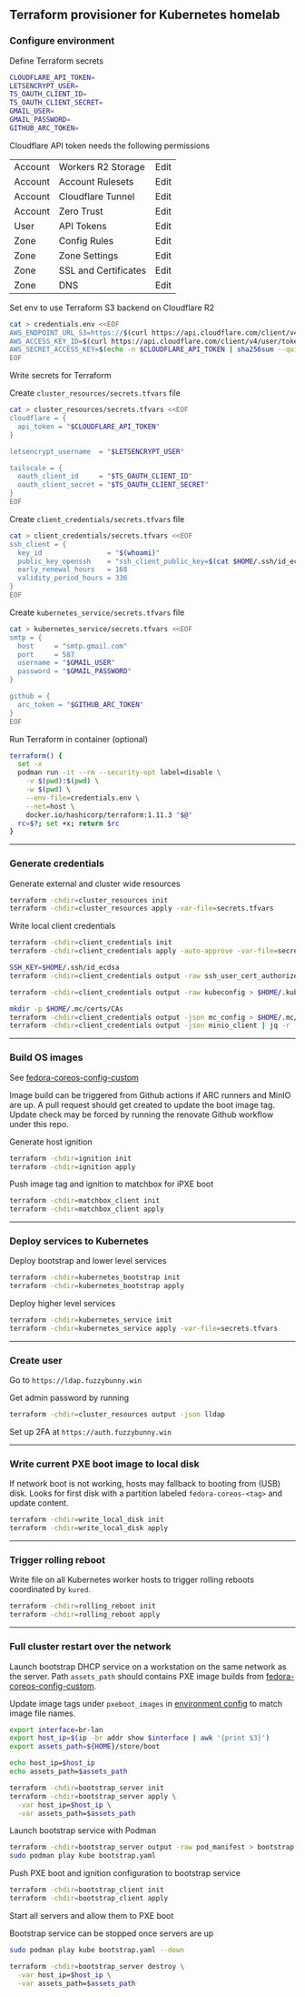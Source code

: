 ## Terraform provisioner for Kubernetes homelab

### Configure environment

Define Terraform secrets

```bash
CLOUDFLARE_API_TOKEN=
LETSENCRYPT_USER=
TS_OAUTH_CLIENT_ID=
TS_OAUTH_CLIENT_SECRET=
GMAIL_USER=
GMAIL_PASSWORD=
GITHUB_ARC_TOKEN=
```

Cloudflare API token needs the following permissions

| | | |
--- | --- | ---
Account | Workers R2 Storage | Edit
Account | Account Rulesets | Edit
Account | Cloudflare Tunnel | Edit
Account | Zero Trust | Edit
User | API Tokens | Edit
Zone | Config Rules | Edit
Zone | Zone Settings | Edit
Zone | SSL and Certificates | Edit
Zone | DNS | Edit

Set env to use Terraform S3 backend on Cloudflare R2

```bash
cat > credentials.env <<EOF
AWS_ENDPOINT_URL_S3=https://$(curl https://api.cloudflare.com/client/v4/accounts --header "Authorization: Bearer $CLOUDFLARE_API_TOKEN" | jq -r '.result.[0].id').r2.cloudflarestorage.com
AWS_ACCESS_KEY_ID=$(curl https://api.cloudflare.com/client/v4/user/tokens/verify --header "Authorization: Bearer $CLOUDFLARE_API_TOKEN" | jq -r '.result.id')
AWS_SECRET_ACCESS_KEY=$(echo -n $CLOUDFLARE_API_TOKEN | sha256sum --quiet)
EOF
```

Write secrets for Terraform

Create `cluster_resources/secrets.tfvars` file

```bash
cat > cluster_resources/secrets.tfvars <<EOF
cloudflare = {
  api_token = "$CLOUDFLARE_API_TOKEN"
}

letsencrypt_username  = "$LETSENCRYPT_USER"

tailscale = {
  oauth_client_id     = "$TS_OAUTH_CLIENT_ID"
  oauth_client_secret = "$TS_OAUTH_CLIENT_SECRET"
}
EOF
```

Create `client_credentials/secrets.tfvars` file

```bash
cat > client_credentials/secrets.tfvars <<EOF
ssh_client = {
  key_id                = "$(whoami)"
  public_key_openssh    = "ssh_client_public_key=$(cat $HOME/.ssh/id_ecdsa.pub)"
  early_renewal_hours   = 168
  validity_period_hours = 336
}
EOF
```

Create `kubernetes_service/secrets.tfvars` file

```bash
cat > kubernetes_service/secrets.tfvars <<EOF
smtp = {
  host     = "smtp.gmail.com"
  port     = 587
  username = "$GMAIL_USER"
  password = "$GMAIL_PASSWORD"
}

github = {
  arc_token = "$GITHUB_ARC_TOKEN"
}
EOF
```

Run Terraform in container (optional)

```bash
terraform() {
  set -x
  podman run -it --rm --security-opt label=disable \
    -v $(pwd):$(pwd) \
    -w $(pwd) \
    --env-file=credentials.env \
    --net=host \
    docker.io/hashicorp/terraform:1.11.3 "$@"
  rc=$?; set +x; return $rc
}
```

---

### Generate credentials

Generate external and cluster wide resources

```bash
terraform -chdir=cluster_resources init
terraform -chdir=cluster_resources apply -var-file=secrets.tfvars
```

Write local client credentials

```bash
terraform -chdir=client_credentials init
terraform -chdir=client_credentials apply -auto-approve -var-file=secrets.tfvars

SSH_KEY=$HOME/.ssh/id_ecdsa
terraform -chdir=client_credentials output -raw ssh_user_cert_authorized_key > $SSH_KEY-cert.pub

terraform -chdir=client_credentials output -raw kubeconfig > $HOME/.kube/config

mkdir -p $HOME/.mc/certs/CAs
terraform -chdir=client_credentials output -json mc_config > $HOME/.mc/config.json
terraform -chdir=client_credentials output -json minio_client | jq -r '.ca_cert_pem' > $HOME/.mc/certs/CAs/ca.crt
```

---

### Build OS images

See [fedora-coreos-config-custom](https://github.com/randomcoww/fedora-coreos-config-custom)

Image build can be triggered from Github actions if ARC runners and MinIO are up. A pull request should get created to update the boot image tag. Update check may be forced by running the renovate Github workflow under this repo.

Generate host ignition

```bash
terraform -chdir=ignition init
terraform -chdir=ignition apply
```

Push image tag and ignition to matchbox for iPXE boot

```bash
terraform -chdir=matchbox_client init
terraform -chdir=matchbox_client apply
```

---

### Deploy services to Kubernetes

Deploy bootstrap and lower level services

```bash
terraform -chdir=kubernetes_bootstrap init
terraform -chdir=kubernetes_bootstrap apply
```

Deploy higher level services

```bash
terraform -chdir=kubernetes_service init
terraform -chdir=kubernetes_service apply -var-file=secrets.tfvars
```

---

### Create user

Go to `https://ldap.fuzzybunny.win`

Get admin password by running

```bash
terraform -chdir=cluster_resources output -json lldap
```

Set up 2FA at `https://auth.fuzzybunny.win`

---

### Write current PXE boot image to local disk

If network boot is not working, hosts may fallback to booting from (USB) disk. Looks for first disk with a partition labeled `fedora-coreos-<tag>` and update content.

```bash
terraform -chdir=write_local_disk init
terraform -chdir=write_local_disk apply
```

---

### Trigger rolling reboot

Write file on all Kubernetes worker hosts to trigger rolling reboots coordinated by `kured`.

```bash
terraform -chdir=rolling_reboot init
terraform -chdir=rolling_reboot apply
```

---

### Full cluster restart over the network

Launch bootstrap DHCP service on a workstation on the same network as the server. Path `assets_path` should contains PXE image builds from [fedora-coreos-config-custom](https://github.com/randomcoww/fedora-coreos-config-custom).

Update image tags under `pxeboot_images` in [environment config](https://github.com/randomcoww/homelab/blob/master/config_env.tf) to match image file names.

```bash
export interface=br-lan
export host_ip=$(ip -br addr show $interface | awk '{print $3}')
export assets_path=${HOME}/store/boot

echo host_ip=$host_ip
echo assets_path=$assets_path
```

```bash
terraform -chdir=bootstrap_server init
terraform -chdir=bootstrap_server apply \
  -var host_ip=$host_ip \
  -var assets_path=$assets_path
```

Launch bootstrap service with Podman

```bash
terraform -chdir=bootstrap_server output -raw pod_manifest > bootstrap.yaml
sudo podman play kube bootstrap.yaml
```

Push PXE boot and ignition configuration to bootstrap service

```bash
terraform -chdir=bootstrap_client init
terraform -chdir=bootstrap_client apply
```

Start all servers and allow them to PXE boot

Bootstrap service can be stopped once servers are up

```bash
sudo podman play kube bootstrap.yaml --down

terraform -chdir=bootstrap_server destroy \
  -var host_ip=$host_ip \
  -var assets_path=$assets_path
```

